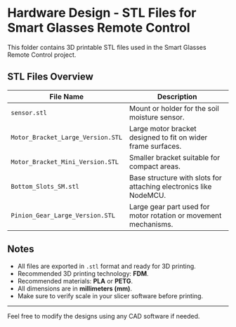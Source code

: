 # Hardware Design - STL Files for Smart Glasses Remote Control

This folder contains 3D printable STL files used in the Smart Glasses Remote Control project.

## STL Files Overview

| File Name                         | Description                                                       |
|----------------------------------|-------------------------------------------------------------------|
| `sensor.stl`                     | Mount or holder for the soil moisture sensor.                    |
| `Motor_Bracket_Large_Version.STL`| Large motor bracket designed to fit on wider frame surfaces.     |
| `Motor_Bracket_Mini_Version.STL` | Smaller bracket suitable for compact areas.                      |
| `Bottom_Slots_SM.stl`            | Base structure with slots for attaching electronics like NodeMCU.|
| `Pinion_Gear_Large_Version.STL`  | Large gear part used for motor rotation or movement mechanisms.  |

## Notes

- All files are exported in `.stl` format and ready for 3D printing.
- Recommended 3D printing technology: **FDM**.
- Recommended materials: **PLA** or **PETG**.
- All dimensions are in **millimeters (mm)**.
- Make sure to verify scale in your slicer software before printing.

---

Feel free to modify the designs using any CAD software if needed.